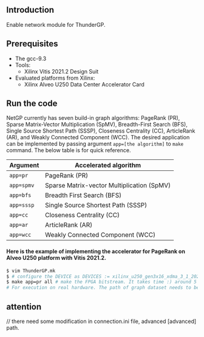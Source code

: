 ## Introduction

Enable network module for ThunderGP. 

## Prerequisites
* The gcc-9.3
* Tools:
    * Xilinx Vitis 2021.2 Design Suit
* Evaluated platforms from Xilinx:
    * Xilinx Alveo U250 Data Center Accelerator Card

## Run the code
NetGP currently has seven build-in graph algorithms: PageRank (PR), Sparse Matrix-Vector Multiplication (SpMV), Breadth-First Search (BFS), Single Source Shortest Path (SSSP), Closeness Centrality (CC), ArticleRank (AR), and Weakly Connected Component (WCC). 
The desired application can be implemented by passing argument ```app=[the algorithm]``` to ``` make ``` command. The below table is for quick reference.

| Argument    | Accelerated algorithm  |
|--------------|--------------|
| ```app=pr``` | PageRank (PR)|
| ```app=spmv``` | Sparse Matrix-vector Multiplication (SpMV) |
| ```app=bfs``` | Breadth First Search (BFS)|
| ```app=sssp``` | Single Source Shortest Path (SSSP)|
| ```app=cc``` | Closeness Centrality (CC)|
| ```app=ar``` | ArticleRank  (AR)|
| ```app=wcc``` | Weakly Connected Component  (WCC)|

#### Here is the example of implementing the accelerator for PageRank on Alveo U250 platform with Vitis 2021.2. 
```sh
$ vim ThunderGP.mk 
$ # configure the DEVICE as DEVICES := xilinx_u250_gen3x16_xdma_3_1_202020_1; configure TARGETS := hw
$ make app=pr all # make the FPGA bitstream. It takes time :) around 5 hours.
# For execution on real hardware. The path of graph dataset needs to be provided by the user. 
```

## attention
// there need some modification in connection.ini file, advanced [advanced] path.



